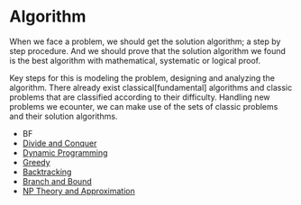 # Algorithm
  When we face a problem, we should get the solution algorithm; a step by step procedure. And we should prove that the solution algorithm we found is the best algorithm with mathematical, systematic or logical proof. 

  Key steps for this is modeling the problem, designing and analyzing the algorithm. There already exist classical[fundamental] algorithms and classic problems that are classified according to their difficulty. Handling new problems we ecounter, we can make use of the sets of classic problems and their solution algorithms. 


- BF
- [Divide and Conquer][Divide and Conquer]
- [Dynamic Programming][Dynamic Programming]
- [Greedy][Greedy]
- [Backtracking][Backtracking]
- [Branch and Bound][Branch and Bound]
- [NP Theory and Approximation][NP Theory and Approximation]

[NP Theory and Approximation]: https://github.com/jimin-kiim/Algorithm/issues/15#issue-1725031637
[Branch and Bound]: https://github.com/jimin-kiim/Algorithm/issues/11#issue-1709282885
[Backtracking]: https://github.com/jimin-kiim/Algorithm/issues/10#issue-1709282767
[Greedy]: https://github.com/jimin-kiim/Algorithm/issues/6#issue-1687978543
[Dynamic Programming]: https://github.com/jimin-kiim/Algorithm/issues/5#issue-1687978029
[Divide and Conquer]: https://github.com/jimin-kiim/Algorithm/issues/4#issue-1687977759